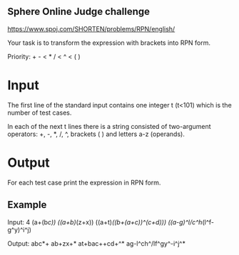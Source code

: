 ## Sphere Online Judge challenge
https://www.spoj.com/SHORTEN/problems/RPN/english/

Your task is to transform the expression with brackets into RPN form.

Priority: + - < * / < ^ < ( )

# Input
The first line of the standard input contains one integer t (t<101) which is the number of test cases.

In each of the next t lines there is a string consisted of two-argument operators: +, -, *, /, ^, brackets ( ) and letters a-z (operands).

# Output
For each test case print the expression in RPN form.

## Example

Input:
4
(a+(b*c))
((a+b)*(z+x))
((a+t)*((b+(a+c))^(c+d)))
((a-g)^l/c^h*(l^f-g^y)^i^j)


Output:
abc*+
ab+zx+*
at+bac++cd+^*
ag-l^ch^/lf^gy^-i^j^*
